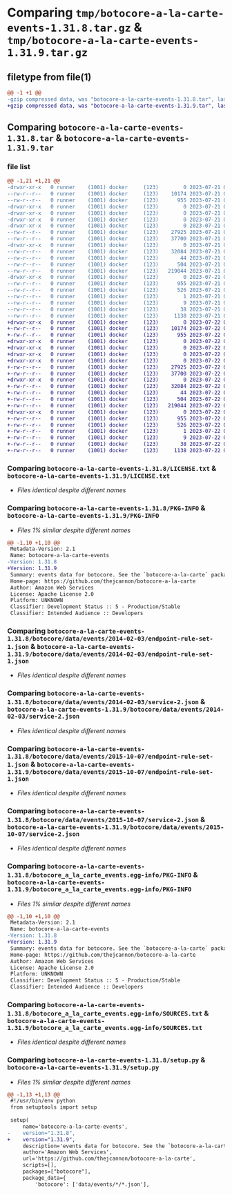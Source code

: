 # Comparing `tmp/botocore-a-la-carte-events-1.31.8.tar.gz` & `tmp/botocore-a-la-carte-events-1.31.9.tar.gz`

## filetype from file(1)

```diff
@@ -1 +1 @@
-gzip compressed data, was "botocore-a-la-carte-events-1.31.8.tar", last modified: Fri Jul 21 01:21:32 2023, max compression
+gzip compressed data, was "botocore-a-la-carte-events-1.31.9.tar", last modified: Sat Jul 22 01:20:34 2023, max compression
```

## Comparing `botocore-a-la-carte-events-1.31.8.tar` & `botocore-a-la-carte-events-1.31.9.tar`

### file list

```diff
@@ -1,21 +1,21 @@
-drwxr-xr-x   0 runner    (1001) docker     (123)        0 2023-07-21 01:21:32.175120 botocore-a-la-carte-events-1.31.8/
--rw-r--r--   0 runner    (1001) docker     (123)    10174 2023-07-21 01:21:31.000000 botocore-a-la-carte-events-1.31.8/LICENSE.txt
--rw-r--r--   0 runner    (1001) docker     (123)      955 2023-07-21 01:21:32.175120 botocore-a-la-carte-events-1.31.8/PKG-INFO
-drwxr-xr-x   0 runner    (1001) docker     (123)        0 2023-07-21 01:21:32.171120 botocore-a-la-carte-events-1.31.8/botocore/
-drwxr-xr-x   0 runner    (1001) docker     (123)        0 2023-07-21 01:21:32.171120 botocore-a-la-carte-events-1.31.8/botocore/data/
-drwxr-xr-x   0 runner    (1001) docker     (123)        0 2023-07-21 01:21:32.171120 botocore-a-la-carte-events-1.31.8/botocore/data/events/
-drwxr-xr-x   0 runner    (1001) docker     (123)        0 2023-07-21 01:21:32.171120 botocore-a-la-carte-events-1.31.8/botocore/data/events/2014-02-03/
--rw-r--r--   0 runner    (1001) docker     (123)    27925 2023-07-21 01:21:06.000000 botocore-a-la-carte-events-1.31.8/botocore/data/events/2014-02-03/endpoint-rule-set-1.json
--rw-r--r--   0 runner    (1001) docker     (123)    37700 2023-07-21 01:21:06.000000 botocore-a-la-carte-events-1.31.8/botocore/data/events/2014-02-03/service-2.json
-drwxr-xr-x   0 runner    (1001) docker     (123)        0 2023-07-21 01:21:32.171120 botocore-a-la-carte-events-1.31.8/botocore/data/events/2015-10-07/
--rw-r--r--   0 runner    (1001) docker     (123)    32084 2023-07-21 01:21:06.000000 botocore-a-la-carte-events-1.31.8/botocore/data/events/2015-10-07/endpoint-rule-set-1.json
--rw-r--r--   0 runner    (1001) docker     (123)       44 2023-07-21 01:21:06.000000 botocore-a-la-carte-events-1.31.8/botocore/data/events/2015-10-07/examples-1.json
--rw-r--r--   0 runner    (1001) docker     (123)      504 2023-07-21 01:21:06.000000 botocore-a-la-carte-events-1.31.8/botocore/data/events/2015-10-07/paginators-1.json
--rw-r--r--   0 runner    (1001) docker     (123)   219044 2023-07-21 01:21:06.000000 botocore-a-la-carte-events-1.31.8/botocore/data/events/2015-10-07/service-2.json
-drwxr-xr-x   0 runner    (1001) docker     (123)        0 2023-07-21 01:21:32.171120 botocore-a-la-carte-events-1.31.8/botocore_a_la_carte_events.egg-info/
--rw-r--r--   0 runner    (1001) docker     (123)      955 2023-07-21 01:21:32.000000 botocore-a-la-carte-events-1.31.8/botocore_a_la_carte_events.egg-info/PKG-INFO
--rw-r--r--   0 runner    (1001) docker     (123)      526 2023-07-21 01:21:32.000000 botocore-a-la-carte-events-1.31.8/botocore_a_la_carte_events.egg-info/SOURCES.txt
--rw-r--r--   0 runner    (1001) docker     (123)        1 2023-07-21 01:21:32.000000 botocore-a-la-carte-events-1.31.8/botocore_a_la_carte_events.egg-info/dependency_links.txt
--rw-r--r--   0 runner    (1001) docker     (123)        9 2023-07-21 01:21:32.000000 botocore-a-la-carte-events-1.31.8/botocore_a_la_carte_events.egg-info/top_level.txt
--rw-r--r--   0 runner    (1001) docker     (123)       38 2023-07-21 01:21:32.175120 botocore-a-la-carte-events-1.31.8/setup.cfg
--rw-r--r--   0 runner    (1001) docker     (123)     1138 2023-07-21 01:21:31.000000 botocore-a-la-carte-events-1.31.8/setup.py
+drwxr-xr-x   0 runner    (1001) docker     (123)        0 2023-07-22 01:20:34.445065 botocore-a-la-carte-events-1.31.9/
+-rw-r--r--   0 runner    (1001) docker     (123)    10174 2023-07-22 01:20:34.000000 botocore-a-la-carte-events-1.31.9/LICENSE.txt
+-rw-r--r--   0 runner    (1001) docker     (123)      955 2023-07-22 01:20:34.445065 botocore-a-la-carte-events-1.31.9/PKG-INFO
+drwxr-xr-x   0 runner    (1001) docker     (123)        0 2023-07-22 01:20:34.441065 botocore-a-la-carte-events-1.31.9/botocore/
+drwxr-xr-x   0 runner    (1001) docker     (123)        0 2023-07-22 01:20:34.441065 botocore-a-la-carte-events-1.31.9/botocore/data/
+drwxr-xr-x   0 runner    (1001) docker     (123)        0 2023-07-22 01:20:34.441065 botocore-a-la-carte-events-1.31.9/botocore/data/events/
+drwxr-xr-x   0 runner    (1001) docker     (123)        0 2023-07-22 01:20:34.445065 botocore-a-la-carte-events-1.31.9/botocore/data/events/2014-02-03/
+-rw-r--r--   0 runner    (1001) docker     (123)    27925 2023-07-22 01:20:09.000000 botocore-a-la-carte-events-1.31.9/botocore/data/events/2014-02-03/endpoint-rule-set-1.json
+-rw-r--r--   0 runner    (1001) docker     (123)    37700 2023-07-22 01:20:09.000000 botocore-a-la-carte-events-1.31.9/botocore/data/events/2014-02-03/service-2.json
+drwxr-xr-x   0 runner    (1001) docker     (123)        0 2023-07-22 01:20:34.445065 botocore-a-la-carte-events-1.31.9/botocore/data/events/2015-10-07/
+-rw-r--r--   0 runner    (1001) docker     (123)    32084 2023-07-22 01:20:09.000000 botocore-a-la-carte-events-1.31.9/botocore/data/events/2015-10-07/endpoint-rule-set-1.json
+-rw-r--r--   0 runner    (1001) docker     (123)       44 2023-07-22 01:20:09.000000 botocore-a-la-carte-events-1.31.9/botocore/data/events/2015-10-07/examples-1.json
+-rw-r--r--   0 runner    (1001) docker     (123)      504 2023-07-22 01:20:09.000000 botocore-a-la-carte-events-1.31.9/botocore/data/events/2015-10-07/paginators-1.json
+-rw-r--r--   0 runner    (1001) docker     (123)   219044 2023-07-22 01:20:09.000000 botocore-a-la-carte-events-1.31.9/botocore/data/events/2015-10-07/service-2.json
+drwxr-xr-x   0 runner    (1001) docker     (123)        0 2023-07-22 01:20:34.445065 botocore-a-la-carte-events-1.31.9/botocore_a_la_carte_events.egg-info/
+-rw-r--r--   0 runner    (1001) docker     (123)      955 2023-07-22 01:20:34.000000 botocore-a-la-carte-events-1.31.9/botocore_a_la_carte_events.egg-info/PKG-INFO
+-rw-r--r--   0 runner    (1001) docker     (123)      526 2023-07-22 01:20:34.000000 botocore-a-la-carte-events-1.31.9/botocore_a_la_carte_events.egg-info/SOURCES.txt
+-rw-r--r--   0 runner    (1001) docker     (123)        1 2023-07-22 01:20:34.000000 botocore-a-la-carte-events-1.31.9/botocore_a_la_carte_events.egg-info/dependency_links.txt
+-rw-r--r--   0 runner    (1001) docker     (123)        9 2023-07-22 01:20:34.000000 botocore-a-la-carte-events-1.31.9/botocore_a_la_carte_events.egg-info/top_level.txt
+-rw-r--r--   0 runner    (1001) docker     (123)       38 2023-07-22 01:20:34.445065 botocore-a-la-carte-events-1.31.9/setup.cfg
+-rw-r--r--   0 runner    (1001) docker     (123)     1138 2023-07-22 01:20:34.000000 botocore-a-la-carte-events-1.31.9/setup.py
```

### Comparing `botocore-a-la-carte-events-1.31.8/LICENSE.txt` & `botocore-a-la-carte-events-1.31.9/LICENSE.txt`

 * *Files identical despite different names*

### Comparing `botocore-a-la-carte-events-1.31.8/PKG-INFO` & `botocore-a-la-carte-events-1.31.9/PKG-INFO`

 * *Files 1% similar despite different names*

```diff
@@ -1,10 +1,10 @@
 Metadata-Version: 2.1
 Name: botocore-a-la-carte-events
-Version: 1.31.8
+Version: 1.31.9
 Summary: events data for botocore. See the `botocore-a-la-carte` package for more info.
 Home-page: https://github.com/thejcannon/botocore-a-la-carte
 Author: Amazon Web Services
 License: Apache License 2.0
 Platform: UNKNOWN
 Classifier: Development Status :: 5 - Production/Stable
 Classifier: Intended Audience :: Developers
```

### Comparing `botocore-a-la-carte-events-1.31.8/botocore/data/events/2014-02-03/endpoint-rule-set-1.json` & `botocore-a-la-carte-events-1.31.9/botocore/data/events/2014-02-03/endpoint-rule-set-1.json`

 * *Files identical despite different names*

### Comparing `botocore-a-la-carte-events-1.31.8/botocore/data/events/2014-02-03/service-2.json` & `botocore-a-la-carte-events-1.31.9/botocore/data/events/2014-02-03/service-2.json`

 * *Files identical despite different names*

### Comparing `botocore-a-la-carte-events-1.31.8/botocore/data/events/2015-10-07/endpoint-rule-set-1.json` & `botocore-a-la-carte-events-1.31.9/botocore/data/events/2015-10-07/endpoint-rule-set-1.json`

 * *Files identical despite different names*

### Comparing `botocore-a-la-carte-events-1.31.8/botocore/data/events/2015-10-07/service-2.json` & `botocore-a-la-carte-events-1.31.9/botocore/data/events/2015-10-07/service-2.json`

 * *Files identical despite different names*

### Comparing `botocore-a-la-carte-events-1.31.8/botocore_a_la_carte_events.egg-info/PKG-INFO` & `botocore-a-la-carte-events-1.31.9/botocore_a_la_carte_events.egg-info/PKG-INFO`

 * *Files 1% similar despite different names*

```diff
@@ -1,10 +1,10 @@
 Metadata-Version: 2.1
 Name: botocore-a-la-carte-events
-Version: 1.31.8
+Version: 1.31.9
 Summary: events data for botocore. See the `botocore-a-la-carte` package for more info.
 Home-page: https://github.com/thejcannon/botocore-a-la-carte
 Author: Amazon Web Services
 License: Apache License 2.0
 Platform: UNKNOWN
 Classifier: Development Status :: 5 - Production/Stable
 Classifier: Intended Audience :: Developers
```

### Comparing `botocore-a-la-carte-events-1.31.8/botocore_a_la_carte_events.egg-info/SOURCES.txt` & `botocore-a-la-carte-events-1.31.9/botocore_a_la_carte_events.egg-info/SOURCES.txt`

 * *Files identical despite different names*

### Comparing `botocore-a-la-carte-events-1.31.8/setup.py` & `botocore-a-la-carte-events-1.31.9/setup.py`

 * *Files 1% similar despite different names*

```diff
@@ -1,13 +1,13 @@
 #!/usr/bin/env python
 from setuptools import setup
 
 setup(
     name='botocore-a-la-carte-events',
-    version="1.31.8",
+    version="1.31.9",
     description='events data for botocore. See the `botocore-a-la-carte` package for more info.',
     author='Amazon Web Services',
     url='https://github.com/thejcannon/botocore-a-la-carte',
     scripts=[],
     packages=["botocore"],
     package_data={
         'botocore': ['data/events/*/*.json'],
```

